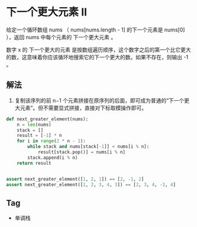 # 下一个更大元素 II
给定一个循环数组 nums （ nums[nums.length - 1] 的下一个元素是 nums[0] ），返回 nums 中每个元素的 下一个更大元素 。

数字 x 的 下一个更大的元素 是按数组遍历顺序，这个数字之后的第一个比它更大的数，这意味着你应该循环地搜索它的下一个更大的数。如果不存在，则输出 -1 。

## 解法
1. 复制该序列的前 n−1 个元素拼接在原序列的后面，即可成为普通的“下一个更大元素”。但不需要显式拼接，直接对下标取模操作即可。
```python
def next_greater_element(nums):
    n = len(nums)
    stack = []
    result = [-1] * n
    for i in range(2 * n - 1):
        while stack and nums[stack[-1]] < nums[i % n]:
            result[stack.pop()] = nums[i % n]
        stack.append(i % n)
    return result


assert next_greater_element([1, 2, 1]) == [2, -1, 2]
assert next_greater_element([1, 2, 3, 4, 3]) == [2, 3, 4, -1, 4]
```

## Tag
- 单调栈